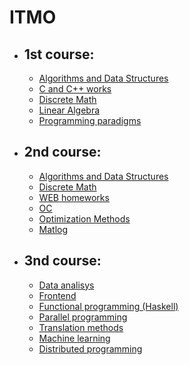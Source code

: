 # ITMO 
- ## 1st course:
    * [Algorithms and Data Structures](https://github.com/vlad1zzzy/ITMO/tree/master/1%20course/algo's-and-data-struct's)
    * [C and C++ works](https://github.com/vlad1zzzy/ITMO/tree/master/1%20course/c_c%2B%2B_labs)
    * [Discrete Math](https://github.com/vlad1zzzy/ITMO/tree/master/1%20course/discrete-math)
    * [Linear Algebra](https://github.com/vlad1zzzy/ITMO/tree/master/1%20course/lin-al)
    * [Programming paradigms](https://github.com/vlad1zzzy/ITMO/tree/master/1%20course/programming-paradigms)

- ## 2nd course:
    * [Algorithms and Data Structures](https://github.com/vlad1zzzy/ITMO/tree/master/2%20course/algo's-and-data-struct's)
    * [Discrete Math](https://github.com/vlad1zzzy/ITMO/tree/master/2%20course/discrete-math)
    * [WEB homeworks](https://github.com/vlad1zzzy/ITMO/tree/master/2%20course/web%20hw's)
    * [OC](https://github.com/vlad1zzzy/ITMO/tree/master/2%20course/OC)
    * [Optimization Methods](https://github.com/vlad1zzzy/ITMO/tree/master/2%20course/optimization%20methods)
    * [Matlog](https://github.com/vlad1zzzy/ITMO/tree/master/2%20course/matlog)

- ## 3nd course:
    * [Data analisys](https://github.com/vlad1zzzy/ITMO/tree/master/3%20course/data%20analisys)
    * [Frontend](https://github.com/vlad1zzzy/ITMO/tree/master/3%20course/frontend)
    * [Functional programming (Haskell)](https://github.com/vlad1zzzy/ITMO/tree/master/3%20course/functional%20programming%20(Hakell))
    * [Parallel programming](https://github.com/vlad1zzzy/ITMO/tree/master/3%20course/parallel%20programming)
    * [Translation methods](https://github.com/vlad1zzzy/ITMO/tree/master/3%20course/translation%20methods)
    * [Machine learning](https://github.com/vlad1zzzy/ITMO/tree/master/3%20course/machine%20learning)
    * [Distributed programming](https://github.com/vlad1zzzy/ITMO/tree/master/3%20course/distributed%20programming)
